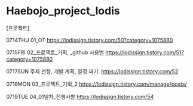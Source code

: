 # Haebojo_project_lodis

[프로젝트] 

0714THU
01_OT
https://lodissign.tistory.com/50?category=1075880

0715FRI
02_프로젝트_기획, <seminar>_github 사용법
https://lodissign.tistory.com/51?category=1075880

0717SUN
주제 선정, 개발 계획, 일정 짜기.
https://lodissign.tistory.com/52

0718MON
03_프로젝트_기획_2
https://lodissign.tistory.com/manage/posts/

0719TUE
04_01일차_진행사항
https://lodissign.tistory.com/54

